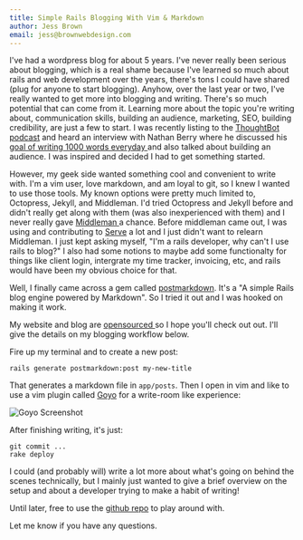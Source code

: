 ```yaml
---
title: Simple Rails Blogging With Vim & Markdown
author: Jess Brown
email: jess@brownwebdesign.com
---
```


I've had a wordpress blog for about 5 years.  I've never really been
serious about blogging, which is a real shame because I've learned so
much about rails and web development over the years, there's tons I
could have shared (plug for anyone to start blogging).  Anyhow, over the
last year or two, I've really wanted to get more into blogging and
writing.  There's so much potential that can come from it.  Learning
more about the topic you're writing about, communication skills,
building an audience, marketing, SEO, building credibility, are just a
few to start.  I was recently listing to the [ThoughtBot podcast][1]
and heard an interview with Nathan Berry where he discussed his [ goal
of writing 1000 words everyday ][2] and also talked about building an
audience.  I was inspired and decided I had to get something
started. 

However, my geek side wanted something cool and convenient to write
with.  I'm a vim user, love markdown, and am loyal to git, so I knew I
wanted to use those tools.  My known options were pretty much limited
to, Octopress, Jekyll, and Middleman.  I'd tried Octopress and Jekyll
before and didn't really get along with them (was also inexperienced
with them) and I never really gave [ Middleman ][6] a chance.  Before
middleman came out, I was using and contributing to [Serve][5] a lot and
I just didn't want to relearn Middleman.  I just kept asking myself,
"I'm a rails developer, why can't I use rails to blog?"  I also had some
notions to maybe add some functionalty for things like client login,
intergrate my time tracker, invoicing, etc, and rails would have been my
obvious choice for that.

Well, I finally came across a gem called [postmarkdown][3].  It's a
"A simple Rails blog engine powered by Markdown".  So I tried it out and
I was hooked on making it work.  

My website and blog are [ opensourced ][4] so I hope you'll check out
out.  I'll give the details on my blogging workflow below.

Fire up my terminal and to create a new post:

    rails generate postmarkdown:post my-new-title

That generates a markdown file in `app/posts`.  Then I open in vim and
like to use a vim plugin called [Goyo][7] for a write-room like
experience:

![Goyo Screenshot][8]

After finishing writing, it's just:

    git commit ...
    rake deploy

I could (and probably will) write a lot more about what's going on
behind the scenes technically, but I mainly just wanted to give a brief
overview on the setup and about a developer trying to make a habit of
writing!

Until later, free to use the [github repo][4] to play around with.

Let me know if you have any questions.




[1]:http://podcasts.thoughtbot.com/giantrobots/72
[2]:http://nathanbarry.com/365/
[3]:https://github.com/ennova/postmarkdown
[4]:https://github.com/jess/brownwebdesign
[5]:http://get-serve.com/
[6]:http://middlemanapp.com/
[7]:https://github.com/junegunn/goyo.vim
[8]:/images/blog/goyo.png

